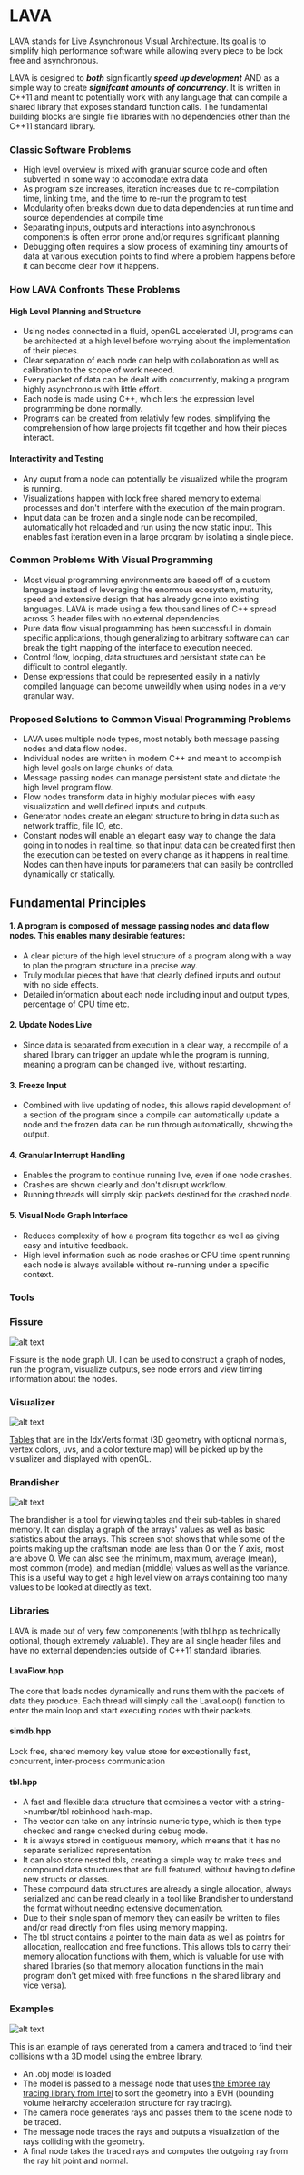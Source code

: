 # LAVA

LAVA stands for Live Asynchronous Visual Architecture.  Its goal is to simplify high performance software while allowing every piece to be lock free and asynchronous.

LAVA is designed to **_both_** significantly **_speed up development_** AND as a simple way to create **_signifcant amounts of concurrency_**.  It is written in C++11 and meant to potentially work with any language that can compile a shared library that exposes standard function calls.  The fundamental building blocks are single file libraries with no dependencies other than the C++11 standard library. 

### Classic Software Problems
  -  High level overview is mixed with granular source code and often subverted in some way to accomodate extra data 
  -  As program size increases, iteration increases due to re-compilation time, linking time, and the time to re-run the program to test
  -  Modularity often breaks down due to data dependencies at run time and source dependencies at compile time
  -  Separating inputs, outputs and interactions into asynchronous components is often error prone and/or requires significant planning 
  -  Debugging often requires a slow process of examining tiny amounts of data at various execution points to find where a problem happens before it can become clear how it happens.

### How LAVA Confronts These Problems

#### High Level Planning and Structure

  -  Using nodes connected in a fluid, openGL accelerated UI, programs can be architected at a high level before worrying about the implementation of their pieces.
  -  Clear separation of each node can help with collaboration as well as calibration to the scope of work needed.
  -  Every packet of data can be dealt with concurrently, making a program highly asynchronous with little effort. 
  -  Each node is made using C++, which lets the expression level programming be done normally. 
  -  Programs can be created from relativly few nodes, simplifying the comprehension of how large projects fit together and how their pieces interact.
  
#### Interactivity and Testing 
 - Any ouput from a node can potentially be visualized while the program is running.
 - Visualizations happen with lock free shared memory to external processes and don't interfere with the execution of the main program.
 - Input data can be frozen and a single node can be recompiled, automatically hot reloaded and run using the now static input.  This enables fast iteration even in a large program by isolating a single piece.

### Common Problems With Visual Programming
  -  Most visual programming environments are based off of a custom language instead of leveraging the enormous ecosystem, maturity, speed and extensive design that has already gone into existing languages. LAVA is made using a few thousand lines of C++ spread across 3 header files with no external dependencies. 
  -  Pure data flow visual programming has been successful in domain specific applications, though generalizing to arbitrary software can can break the tight mapping of the interface to execution needed.
  -  Control flow, looping, data structures and persistant state can be difficult to control elegantly.
  -  Dense expressions that could be represented easily in a nativly compiled language can become unweildly when using nodes in a very granular way. 

### Proposed Solutions to Common Visual Programming Problems
 - LAVA uses multiple node types, most notably both message passing nodes and data flow nodes.
 - Individual nodes are written in modern C++ and meant to accomplish high level goals on large chunks of data. 
 - Message passing nodes can manage persistent state and dictate the high level program flow. 
 - Flow nodes transform data in highly modular pieces with easy visualization and well defined inputs and outputs. 
 - Generator nodes create an elegant structure to bring in data such as network traffic, file IO, etc. 
 - Constant nodes will enable an elegant easy way to change the data going in to nodes in real time, so that input data can be created first then the execution can be tested on every change as it happens in real time. Nodes can then have inputs for parameters that can easily be controlled dynamically or statically. 
 
## Fundamental Principles

#### 1. A program is composed of message passing nodes and data flow nodes. This enables many desirable features: 
 - A clear picture of the high level structure of a program along with a way to plan the program structure in a precise way.
 - Truly modular pieces that have that clearly defined inputs and output with no side effects.
 - Detailed information about each node including input and output types, percentage of CPU time etc.

#### 2. Update Nodes Live
 - Since data is separated from execution in a clear way, a recompile of a shared library can trigger an update while the program is running, meaning a program can be changed live, without restarting. 

#### 3. Freeze Input
 - Combined with live updating of nodes, this allows rapid development of a section of the program since a compile can automatically update a node and the frozen data can be run through automatically, showing the output. 

#### 4. Granular Interrupt Handling 
 - Enables the program to continue running live, even if one node crashes. 
 - Crashes are shown clearly and don't disrupt workflow.
 - Running threads will simply skip packets destined for the crashed node.

#### 5. Visual Node Graph Interface
 - Reduces complexity of how a program fits together as well as giving easy and intuitive feedback.
 - High level information such as node crashes or CPU time spent running each node is always available without re-running under a specific context. 

### Tools

### Fissure

![alt text](https://github.com/LiveAsynchronousVisualizedArchitecture/lava/blob/master/craftsman_fissure.png "Fissure is the node graph UI.  I can be used to construct a graph of nodes, run the program, visualize outputs, see node errors and view timing information about the nodes.")

Fissure is the node graph UI.  I can be used to construct a graph of nodes, run the program, visualize outputs, see node errors and view timing information about the nodes.

### Visualizer

![alt text](https://github.com/LiveAsynchronousVisualizedArchitecture/lava/blob/master/craftsman_visualizer001.png "Tables that are in the IdxVerts format (3D geometry with optional normals, vertex colors, uvs, and a color texture map)  will be picked up by the visualizer and displayed with openGL.")

[Tables](README.md#tblhpp) that are in the IdxVerts format (3D geometry with optional normals, vertex colors, uvs, and a color texture map)  will be picked up by the visualizer and displayed with openGL.

### Brandisher

![alt text](https://github.com/LiveAsynchronousVisualizedArchitecture/lava/blob/master/craftsman_brandisher001.png "The brandisher is a tool for viewing tables and their sub-tables in shared memory. It can display a graph the arrays' values as well as basic statistics about the arrays.")

The brandisher is a tool for viewing tables and their sub-tables in shared memory. It can display a graph of the arrays' values as well as basic statistics about the arrays.  This screen shot shows that while some of the points making up the craftsman model are less than 0 on the Y axis, most are above 0.  We can also see the minimum, maximum, average (mean), most common (mode), and median (middle) values as well as the variance.   This is a useful way to get a high level view on arrays containing too many values to be looked at directly as text. 


### Libraries

LAVA is made out of very few componenents (with tbl.hpp as technically optional, though extremely valuable).  They are all single header files and have no external dependencies outside of C++11 standard libraries. 

####  LavaFlow.hpp
The core that loads nodes dynamically and runs them with the packets of data they produce.  Each thread will simply call the LavaLoop() function to enter the main loop and start executing nodes with their packets.

####  simdb.hpp
Lock free, shared memory key value store for exceptionally fast, concurrent, inter-process communication  

####  tbl.hpp
 - A fast and flexible data structure that combines a vector with a string->number/tbl robinhood hash-map.  
 - The vector can take on any intrinsic numeric type, which is then type checked and range checked during debug mode.   
 - It is always stored in contiguous memory, which means that it has no separate serialized representation. 
 - It can also store nested tbls, creating a simple way to make trees and compound data structures that are full featured, without having to define new structs or classes. 
 - These compound data structures are already a single allocation, always serialized and can be read clearly in a tool like Brandisher to understand the format without needing extensive documentation.  
 - Due to their single span of memory they can easily be written to files and/or read directly from files using memory mapping.
 - The tbl struct contains a pointer to the main data as well as pointrs for allocation, reallocation and free functions. This allows tbls to carry their memory allocation functions with them, which is valuable for use with shared libraries (so that memory allocation functions in the main program don't get mixed with free functions in the shared library and vice versa).

### Examples

![alt text](https://github.com/LiveAsynchronousVisualizedArchitecture/lava/blob/master/rays_shadeRayHits001.png "Rays generated from a camera and traced to find their collisions with a 3D model using the embree library.")
 
This is an example of rays generated from a camera and traced to find their collisions with a 3D model using the embree library.
  - An .obj model is loaded 
  - The model is passed to a message node that uses [the Embree ray tracing library from Intel](https://github.com/embree/embree) to sort the geometry into a BVH (bounding volume heirarchy acceleration structure for ray tracing).   
  - The camera node generates rays and passes them to the scene node to be traced.  
  - The message node traces the rays and outputs a visualization of the rays colliding with the geometry. 
  - A final node takes the traced rays and computes the outgoing ray from the ray hit point and normal.

